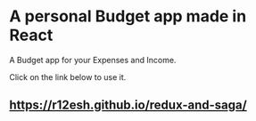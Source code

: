 # A personal Budget app made in React

A Budget app for your Expenses and Income.

Click on the link below to use it.
## https://r12esh.github.io/redux-and-saga/
